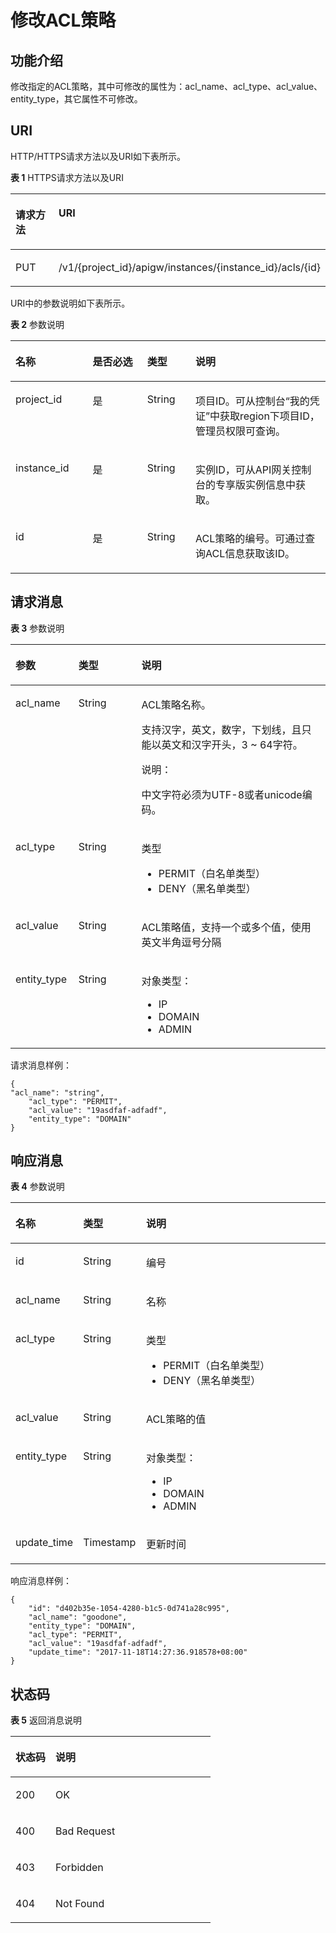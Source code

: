 # 修改ACL策略<a name="apig-phapi-180713085"></a>

## 功能介绍<a name="section27236044"></a>

修改指定的ACL策略，其中可修改的属性为：acl\_name、acl\_type、acl\_value、entity\_type，其它属性不可修改。

## URI<a name="section43797810"></a>

HTTP/HTTPS请求方法以及URI如下表所示。

**表 1**  HTTPS请求方法以及URI

<a name="table40682065"></a>
<table><thead align="left"><tr id="row57344652"><th class="cellrowborder" valign="top" width="34.339999999999996%" id="mcps1.2.3.1.1"><p id="p14405208"><a name="p14405208"></a><a name="p14405208"></a>请求方法</p>
</th>
<th class="cellrowborder" valign="top" width="65.66%" id="mcps1.2.3.1.2"><p id="p25971225"><a name="p25971225"></a><a name="p25971225"></a>URI</p>
</th>
</tr>
</thead>
<tbody><tr id="row23294519"><td class="cellrowborder" valign="top" width="34.339999999999996%" headers="mcps1.2.3.1.1 "><p id="p7807897"><a name="p7807897"></a><a name="p7807897"></a>PUT</p>
</td>
<td class="cellrowborder" valign="top" width="65.66%" headers="mcps1.2.3.1.2 "><p id="p28459944"><a name="p28459944"></a><a name="p28459944"></a>/v1/{project_id}/apigw/instances/{instance_id}/acls/{id}</p>
</td>
</tr>
</tbody>
</table>

URI中的参数说明如下表所示。

**表 2**  参数说明

<a name="table23554123"></a>
<table><thead align="left"><tr id="row26198085"><th class="cellrowborder" valign="top" width="24.48755124487551%" id="mcps1.2.5.1.1"><p id="p41670118"><a name="p41670118"></a><a name="p41670118"></a>名称</p>
</th>
<th class="cellrowborder" valign="top" width="17.348265173482652%" id="mcps1.2.5.1.2"><p id="p19836429"><a name="p19836429"></a><a name="p19836429"></a>是否必选</p>
</th>
<th class="cellrowborder" valign="top" width="15.308469153084694%" id="mcps1.2.5.1.3"><p id="p63246879"><a name="p63246879"></a><a name="p63246879"></a>类型</p>
</th>
<th class="cellrowborder" valign="top" width="42.85571442855714%" id="mcps1.2.5.1.4"><p id="p22723590"><a name="p22723590"></a><a name="p22723590"></a>说明</p>
</th>
</tr>
</thead>
<tbody><tr id="row7767111219186"><td class="cellrowborder" valign="top" width="24.48755124487551%" headers="mcps1.2.5.1.1 "><p id="p55878963"><a name="p55878963"></a><a name="p55878963"></a>project_id</p>
</td>
<td class="cellrowborder" valign="top" width="17.348265173482652%" headers="mcps1.2.5.1.2 "><p id="p29902160"><a name="p29902160"></a><a name="p29902160"></a>是</p>
</td>
<td class="cellrowborder" valign="top" width="15.308469153084694%" headers="mcps1.2.5.1.3 "><p id="p6155914"><a name="p6155914"></a><a name="p6155914"></a>String</p>
</td>
<td class="cellrowborder" valign="top" width="42.85571442855714%" headers="mcps1.2.5.1.4 "><p id="p28867016"><a name="p28867016"></a><a name="p28867016"></a>项目ID。可从控制台“我的凭证”中获取region下项目ID，管理员权限可查询。</p>
</td>
</tr>
<tr id="row85581612121817"><td class="cellrowborder" valign="top" width="24.48755124487551%" headers="mcps1.2.5.1.1 "><p id="p1780913159538"><a name="p1780913159538"></a><a name="p1780913159538"></a>instance_id</p>
</td>
<td class="cellrowborder" valign="top" width="17.348265173482652%" headers="mcps1.2.5.1.2 "><p id="p9809215115310"><a name="p9809215115310"></a><a name="p9809215115310"></a>是</p>
</td>
<td class="cellrowborder" valign="top" width="15.308469153084694%" headers="mcps1.2.5.1.3 "><p id="p1280914152538"><a name="p1280914152538"></a><a name="p1280914152538"></a>String</p>
</td>
<td class="cellrowborder" valign="top" width="42.85571442855714%" headers="mcps1.2.5.1.4 "><p id="p1880914157537"><a name="p1880914157537"></a><a name="p1880914157537"></a>实例ID，可从API网关控制台的专享版实例信息中获取。</p>
</td>
</tr>
<tr id="row28671530"><td class="cellrowborder" valign="top" width="24.48755124487551%" headers="mcps1.2.5.1.1 "><p id="p40692594"><a name="p40692594"></a><a name="p40692594"></a>id</p>
</td>
<td class="cellrowborder" valign="top" width="17.348265173482652%" headers="mcps1.2.5.1.2 "><p id="p7765831"><a name="p7765831"></a><a name="p7765831"></a>是</p>
</td>
<td class="cellrowborder" valign="top" width="15.308469153084694%" headers="mcps1.2.5.1.3 "><p id="p25052560"><a name="p25052560"></a><a name="p25052560"></a>String</p>
</td>
<td class="cellrowborder" valign="top" width="42.85571442855714%" headers="mcps1.2.5.1.4 "><p id="p15991478"><a name="p15991478"></a><a name="p15991478"></a>ACL策略的编号。可通过查询ACL信息获取该ID。</p>
</td>
</tr>
</tbody>
</table>

## 请求消息<a name="section58635976"></a>

**表 3**  参数说明

<a name="table20241312"></a>
<table><thead align="left"><tr id="row40262103"><th class="cellrowborder" valign="top" width="20%" id="mcps1.2.4.1.1"><p id="p40004933"><a name="p40004933"></a><a name="p40004933"></a>参数</p>
</th>
<th class="cellrowborder" valign="top" width="20%" id="mcps1.2.4.1.2"><p id="p19174115"><a name="p19174115"></a><a name="p19174115"></a>类型</p>
</th>
<th class="cellrowborder" valign="top" width="60%" id="mcps1.2.4.1.3"><p id="p9599449"><a name="p9599449"></a><a name="p9599449"></a>说明</p>
</th>
</tr>
</thead>
<tbody><tr id="row39357904"><td class="cellrowborder" valign="top" width="20%" headers="mcps1.2.4.1.1 "><p id="p33873647"><a name="p33873647"></a><a name="p33873647"></a>acl_name</p>
</td>
<td class="cellrowborder" valign="top" width="20%" headers="mcps1.2.4.1.2 "><p id="p59410911"><a name="p59410911"></a><a name="p59410911"></a>String</p>
</td>
<td class="cellrowborder" valign="top" width="60%" headers="mcps1.2.4.1.3 "><p id="p64172706"><a name="p64172706"></a><a name="p64172706"></a>ACL策略名称。</p>
<p id="p7024991"><a name="p7024991"></a><a name="p7024991"></a>支持汉字，英文，数字，下划线，且只能以英文和汉字开头，3 ~ 64字符。</p>
<div class="note" id="note1155910113419"><a name="note1155910113419"></a><a name="note1155910113419"></a><span class="notetitle"> 说明： </span><div class="notebody"><p id="p1559011141"><a name="p1559011141"></a><a name="p1559011141"></a>中文字符必须为UTF-8或者unicode编码。</p>
</div></div>
</td>
</tr>
<tr id="row25337353"><td class="cellrowborder" valign="top" width="20%" headers="mcps1.2.4.1.1 "><p id="p39059673"><a name="p39059673"></a><a name="p39059673"></a>acl_type</p>
</td>
<td class="cellrowborder" valign="top" width="20%" headers="mcps1.2.4.1.2 "><p id="p9716917"><a name="p9716917"></a><a name="p9716917"></a>String</p>
</td>
<td class="cellrowborder" valign="top" width="60%" headers="mcps1.2.4.1.3 "><p id="p48872838"><a name="p48872838"></a><a name="p48872838"></a>类型</p>
<a name="ul10284551"></a><a name="ul10284551"></a><ul id="ul10284551"><li>PERMIT（白名单类型）</li><li>DENY（黑名单类型）</li></ul>
</td>
</tr>
<tr id="row8544294"><td class="cellrowborder" valign="top" width="20%" headers="mcps1.2.4.1.1 "><p id="p20999237"><a name="p20999237"></a><a name="p20999237"></a>acl_value</p>
</td>
<td class="cellrowborder" valign="top" width="20%" headers="mcps1.2.4.1.2 "><p id="p23216632"><a name="p23216632"></a><a name="p23216632"></a>String</p>
</td>
<td class="cellrowborder" valign="top" width="60%" headers="mcps1.2.4.1.3 "><p id="p31195995"><a name="p31195995"></a><a name="p31195995"></a>ACL策略值，支持一个或多个值，使用英文半角逗号分隔</p>
</td>
</tr>
<tr id="row13491434"><td class="cellrowborder" valign="top" width="20%" headers="mcps1.2.4.1.1 "><p id="p19064351"><a name="p19064351"></a><a name="p19064351"></a>entity_type</p>
</td>
<td class="cellrowborder" valign="top" width="20%" headers="mcps1.2.4.1.2 "><p id="p708613"><a name="p708613"></a><a name="p708613"></a>String</p>
</td>
<td class="cellrowborder" valign="top" width="60%" headers="mcps1.2.4.1.3 "><p id="p57397699"><a name="p57397699"></a><a name="p57397699"></a>对象类型：</p>
<a name="ul46817251"></a><a name="ul46817251"></a><ul id="ul46817251"><li>IP</li><li>DOMAIN</li><li>ADMIN</li></ul>
</td>
</tr>
</tbody>
</table>

请求消息样例：

```
{
"acl_name": "string",
	"acl_type": "PERMIT",
	"acl_value": "19asdfaf-adfadf",
	"entity_type": "DOMAIN"
}
```

## 响应消息<a name="section51893649"></a>

**表 4**  参数说明

<a name="table43596375"></a>
<table><thead align="left"><tr id="row53923507"><th class="cellrowborder" valign="top" width="20%" id="mcps1.2.4.1.1"><p id="p5727970"><a name="p5727970"></a><a name="p5727970"></a>名称</p>
</th>
<th class="cellrowborder" valign="top" width="20%" id="mcps1.2.4.1.2"><p id="p61312421"><a name="p61312421"></a><a name="p61312421"></a>类型</p>
</th>
<th class="cellrowborder" valign="top" width="60%" id="mcps1.2.4.1.3"><p id="p250213"><a name="p250213"></a><a name="p250213"></a>说明</p>
</th>
</tr>
</thead>
<tbody><tr id="row20267273"><td class="cellrowborder" valign="top" width="20%" headers="mcps1.2.4.1.1 "><p id="p31036410"><a name="p31036410"></a><a name="p31036410"></a>id</p>
</td>
<td class="cellrowborder" valign="top" width="20%" headers="mcps1.2.4.1.2 "><p id="p30921247"><a name="p30921247"></a><a name="p30921247"></a>String</p>
</td>
<td class="cellrowborder" valign="top" width="60%" headers="mcps1.2.4.1.3 "><p id="p21593056"><a name="p21593056"></a><a name="p21593056"></a>编号</p>
</td>
</tr>
<tr id="row60119783"><td class="cellrowborder" valign="top" width="20%" headers="mcps1.2.4.1.1 "><p id="p37864287"><a name="p37864287"></a><a name="p37864287"></a>acl_name</p>
</td>
<td class="cellrowborder" valign="top" width="20%" headers="mcps1.2.4.1.2 "><p id="p47108391"><a name="p47108391"></a><a name="p47108391"></a>String</p>
</td>
<td class="cellrowborder" valign="top" width="60%" headers="mcps1.2.4.1.3 "><p id="p57683303"><a name="p57683303"></a><a name="p57683303"></a>名称</p>
</td>
</tr>
<tr id="row49387684"><td class="cellrowborder" valign="top" width="20%" headers="mcps1.2.4.1.1 "><p id="p40979468"><a name="p40979468"></a><a name="p40979468"></a>acl_type</p>
</td>
<td class="cellrowborder" valign="top" width="20%" headers="mcps1.2.4.1.2 "><p id="p31002625"><a name="p31002625"></a><a name="p31002625"></a>String</p>
</td>
<td class="cellrowborder" valign="top" width="60%" headers="mcps1.2.4.1.3 "><p id="p28184682"><a name="p28184682"></a><a name="p28184682"></a>类型</p>
<a name="ul649664181710"></a><a name="ul649664181710"></a><ul id="ul649664181710"><li>PERMIT（白名单类型）</li><li>DENY（黑名单类型）</li></ul>
</td>
</tr>
<tr id="row11321137"><td class="cellrowborder" valign="top" width="20%" headers="mcps1.2.4.1.1 "><p id="p44596876"><a name="p44596876"></a><a name="p44596876"></a>acl_value</p>
</td>
<td class="cellrowborder" valign="top" width="20%" headers="mcps1.2.4.1.2 "><p id="p55577208"><a name="p55577208"></a><a name="p55577208"></a>String</p>
</td>
<td class="cellrowborder" valign="top" width="60%" headers="mcps1.2.4.1.3 "><p id="p5459996"><a name="p5459996"></a><a name="p5459996"></a>ACL策略的值</p>
</td>
</tr>
<tr id="row49139971"><td class="cellrowborder" valign="top" width="20%" headers="mcps1.2.4.1.1 "><p id="p20914735"><a name="p20914735"></a><a name="p20914735"></a>entity_type</p>
</td>
<td class="cellrowborder" valign="top" width="20%" headers="mcps1.2.4.1.2 "><p id="p16372008"><a name="p16372008"></a><a name="p16372008"></a>String</p>
</td>
<td class="cellrowborder" valign="top" width="60%" headers="mcps1.2.4.1.3 "><p id="p51064277"><a name="p51064277"></a><a name="p51064277"></a>对象类型：</p>
<a name="ul16773931101713"></a><a name="ul16773931101713"></a><ul id="ul16773931101713"><li>IP</li><li>DOMAIN</li><li>ADMIN</li></ul>
</td>
</tr>
<tr id="row47547802"><td class="cellrowborder" valign="top" width="20%" headers="mcps1.2.4.1.1 "><p id="p26166745"><a name="p26166745"></a><a name="p26166745"></a>update_time</p>
</td>
<td class="cellrowborder" valign="top" width="20%" headers="mcps1.2.4.1.2 "><p id="p39131625"><a name="p39131625"></a><a name="p39131625"></a>Timestamp</p>
</td>
<td class="cellrowborder" valign="top" width="60%" headers="mcps1.2.4.1.3 "><p id="p15545074"><a name="p15545074"></a><a name="p15545074"></a>更新时间</p>
</td>
</tr>
</tbody>
</table>

响应消息样例：

```
{
	"id": "d402b35e-1054-4280-b1c5-0d741a28c995",
	"acl_name": "goodone",
	"entity_type": "DOMAIN",
	"acl_type": "PERMIT",
	"acl_value": "19asdfaf-adfadf",
	"update_time": "2017-11-18T14:27:36.918578+08:00"
}
```

## 状态码<a name="section57961744"></a>

**表 5**  返回消息说明

<a name="table64018620"></a>
<table><thead align="left"><tr id="row60346675"><th class="cellrowborder" valign="top" width="20%" id="mcps1.2.3.1.1"><p id="p56242477"><a name="p56242477"></a><a name="p56242477"></a>状态码</p>
</th>
<th class="cellrowborder" valign="top" width="80%" id="mcps1.2.3.1.2"><p id="p59346771"><a name="p59346771"></a><a name="p59346771"></a>说明</p>
</th>
</tr>
</thead>
<tbody><tr id="row42359183"><td class="cellrowborder" valign="top" width="20%" headers="mcps1.2.3.1.1 "><p id="p8541766"><a name="p8541766"></a><a name="p8541766"></a>200</p>
</td>
<td class="cellrowborder" valign="top" width="80%" headers="mcps1.2.3.1.2 "><p id="p20794466"><a name="p20794466"></a><a name="p20794466"></a>OK</p>
</td>
</tr>
<tr id="row52932474"><td class="cellrowborder" valign="top" width="20%" headers="mcps1.2.3.1.1 "><p id="p59671976"><a name="p59671976"></a><a name="p59671976"></a>400</p>
</td>
<td class="cellrowborder" valign="top" width="80%" headers="mcps1.2.3.1.2 "><p id="p1591854"><a name="p1591854"></a><a name="p1591854"></a>Bad Request</p>
</td>
</tr>
<tr id="row14326690"><td class="cellrowborder" valign="top" width="20%" headers="mcps1.2.3.1.1 "><p id="p19611232"><a name="p19611232"></a><a name="p19611232"></a>403</p>
</td>
<td class="cellrowborder" valign="top" width="80%" headers="mcps1.2.3.1.2 "><p id="p45005963"><a name="p45005963"></a><a name="p45005963"></a>Forbidden</p>
</td>
</tr>
<tr id="row2400484"><td class="cellrowborder" valign="top" width="20%" headers="mcps1.2.3.1.1 "><p id="p60221533"><a name="p60221533"></a><a name="p60221533"></a>404</p>
</td>
<td class="cellrowborder" valign="top" width="80%" headers="mcps1.2.3.1.2 "><p id="p46105974"><a name="p46105974"></a><a name="p46105974"></a>Not Found</p>
</td>
</tr>
</tbody>
</table>

